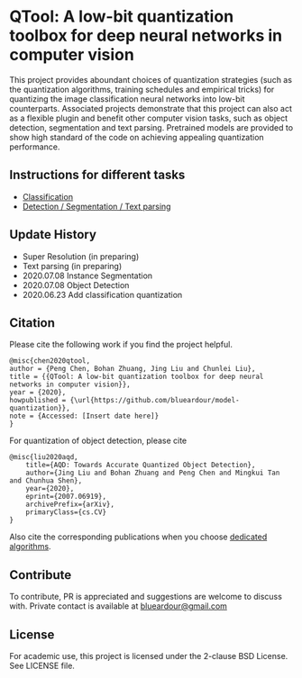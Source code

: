 
# QTool: A low-bit quantization toolbox for deep neural networks in computer vision

This project provides aboundant choices of quantization strategies (such as the quantization algorithms, training schedules and empirical tricks) for quantizing the image classification neural networks into low-bit counterparts. Associated projects demonstrate that this project can also act as a flexible plugin and benefit other computer vision tasks, such as object detection, segmentation and text parsing. Pretrained models are provided to show high standard of the code on achieving appealing quantization performance. 

## Instructions for different tasks

- [Classification](./doc/classification.md)
- [Detection / Segmentation / Text parsing ](./doc/detectron2.md)

## Update History

- Super Resolution (in preparing)
- Text parsing (in preparing)
- 2020.07.08 Instance Segmentation
- 2020.07.08 Object Detection
- 2020.06.23 Add classification quantization

## Citation

Please cite the following work if you find the project helpful.

```
@misc{chen2020qtool,
author = {Peng Chen, Bohan Zhuang, Jing Liu and Chunlei Liu},
title = {{QTool: A low-bit quantization toolbox for deep neural networks in computer vision}},
year = {2020},
howpublished = {\url{https://github.com/blueardour/model-quantization}},
note = {Accessed: [Insert date here]}
}
```

For quantization of object detection, please cite
```
@misc{liu2020aqd,
    title={AQD: Towards Accurate Quantized Object Detection},
    author={Jing Liu and Bohan Zhuang and Peng Chen and Mingkui Tan and Chunhua Shen},
    year={2020},
    eprint={2007.06919},
    archivePrefix={arXiv},
    primaryClass={cs.CV}
}
```

Also cite the corresponding publications when you choose [dedicated algorithms](./doc/reference.md).

## Contribute

To contribute, PR is appreciated and suggestions are welcome to discuss with. Private contact is available at blueardour@gmail.com

## License

For academic use, this project is licensed under the 2-clause BSD License. See LICENSE file.


